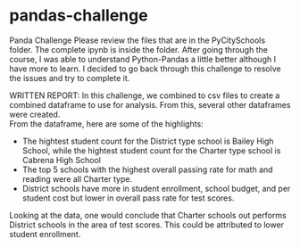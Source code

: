 # pandas-challenge
Panda Challenge
Please review the files that are in the PyCitySchools folder. The complete ipynb is inside the folder.
After going through the course, I was able to understand Python-Pandas a little better although I have more to learn.  I decided to go back through this challenge to resolve the issues and try to complete it.

WRITTEN REPORT:
In this challenge, we combined to csv files to create a combined dataframe to use for analysis.  From this, several other dataframes were created.  
From the dataframe, here are some of the highlights:
* The hightest student count for the District type school is Bailey High School, while the hightest student count for the Charter type school is Cabrena High School
* The top 5 schools with the highest overall passing rate for math and reading were all Charter type.
* District schools have more in student enrollment, school budget, and per student cost but lower in overall pass rate for test scores.

Looking at the data, one would conclude that Charter schools out performs District schools in the area of test scores.  This could be attributed to lower student enrollment.
